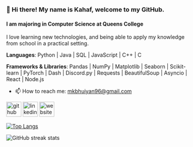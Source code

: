 ### 👋 Hi there! My name is Kahaf, welcome to my GitHub.
#### I am majoring in Computer Science at Queens College
I love learning new technologies, and being able to apply my knowledge from school in a practical setting.

**Languages**: Python | Java | SQL | JavaScript | C++ | C

**Frameworks & Libraries**: Pandas | NumPy | Matplotlib | Seaborn | Scikit-learn | PyTorch | Dash | Discord.py | Requests | BeautifulSoup | Asyncio | React | Node.js

- 📫 How to reach me: mkbhuiyan96@gmail.com 


[<img src='https://cdn.jsdelivr.net/npm/simple-icons@3.0.1/icons/github.svg' alt='github' height='40'>](https://github.com/mkbhuiyan96)  [<img src='https://cdn.jsdelivr.net/npm/simple-icons@3.0.1/icons/linkedin.svg' alt='linkedin' height='40'>](https://www.linkedin.com/in/mkbhuiyan96/)  [<img src='https://cdn.jsdelivr.net/npm/simple-icons@3.0.1/icons/icloud.svg' alt='website' height='40'>](https://mkbhuiyan96.github.io/)  

[![Top Langs](https://github-readme-stats.vercel.app/api/top-langs/?username=mkbhuiyan96)](https://github.com/anuraghazra/github-readme-stats)

![GitHub streak stats](https://streak-stats.demolab.com/?user=mkbhuiyan96)  


<!--
**mkbhuiyan96/mkbhuiyan96** is a ✨ _special_ ✨ repository because its `README.md` (this file) appears on your GitHub profile.

Here are some ideas to get you started:

- 🔭 I’m currently working on ...
- 🌱 I’m currently learning ...
- 👯 I’m looking to collaborate on ...
- 🤔 I’m looking for help with ...
- 💬 Ask me about ...
- 📫 How to reach me: ...
- 😄 Pronouns: ...
- ⚡ Fun fact: ...
![I am majoring in Computer Science at Queens College](https://media.licdn.com/dms/image/D4E16AQHwe5S4XY4z8w/profile-displaybackgroundimage-shrink_350_1400/0/1700597195097?e=1706140800&v=beta&t=h6q2DmnG9QKyKH9XCT_2PyAJtJJ1lFdCPDDzxDxMxyA)
-->
